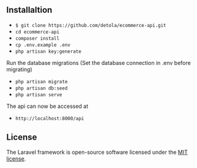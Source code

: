 ## Installaltion

- ``$ git clone https://github.com/detola/ecommerce-api.git``
- ``cd ecommerce-api``
- ``composer install``
- ``cp .env.example .env``
- ``php artisan key:generate``

Run the database migrations (Set the database connection in .env before migrating)
- ``php artisan migrate``
- ``php artisan db:seed``
- ``php artisan serve``

The api can now be accessed at
- ``http://localhost:8000/api``

## License

The Laravel framework is open-source software licensed under the [MIT license](https://opensource.org/licenses/MIT).

